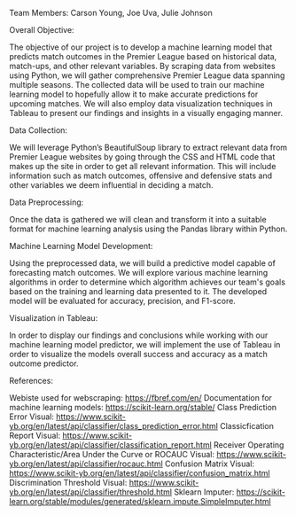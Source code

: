 Team Members: Carson Young, Joe Uva, Julie Johnson

Overall Objective:

The objective of our project is to develop a machine learning model that predicts match outcomes in the Premier League based on historical data, match-ups, and other relevant variables. By scraping data from websites using Python, we will gather comprehensive Premier League data spanning multiple seasons. The collected data will be used to train our machine learning model to hopefully allow it to make accurate predictions for upcoming matches. We will also employ data visualization techniques in Tableau to present our findings and insights in a visually engaging manner.

Data Collection:

We will leverage Python’s BeautifulSoup library to extract relevant data from Premier League websites by going through the CSS and HTML code that makes up the site in order to get all relevant information. This will include information such as match outcomes, offensive and defensive stats and other variables we deem influential in deciding a match.

Data Preprocessing:

Once the data is gathered we will clean and transform it into a suitable format for machine learning analysis using the Pandas library within Python.

Machine Learning Model Development:

Using the preprocessed data, we will build a predictive model capable of forecasting match outcomes. We will explore various machine learning algorithms in order to determine which algorithm achieves our team's goals based on the training and learning data presented to it. The developed model will be evaluated for accuracy, precision, and F1-score.

Visualization in Tableau:

In order to display our findings and conclusions while working with our machine learning model predictor, we will implement the use of Tableau in order to visualize the models overall success and accuracy as a match outcome predictor.



References:

Webiste used for webscraping: https://fbref.com/en/
Documentation for machine learning models: https://scikit-learn.org/stable/
Class Prediction Error Visual: https://www.scikit-yb.org/en/latest/api/classifier/class_prediction_error.html
Classicfication Report Visual: https://www.scikit-yb.org/en/latest/api/classifier/classification_report.html
Receiver Operating Characteristic/Area Under the Curve or ROCAUC Visual: https://www.scikit-yb.org/en/latest/api/classifier/rocauc.html
Confusion Matrix Visual: https://www.scikit-yb.org/en/latest/api/classifier/confusion_matrix.html
Discrimination Threshold Visual: https://www.scikit-yb.org/en/latest/api/classifier/threshold.html
Sklearn Imputer: https://scikit-learn.org/stable/modules/generated/sklearn.impute.SimpleImputer.html
